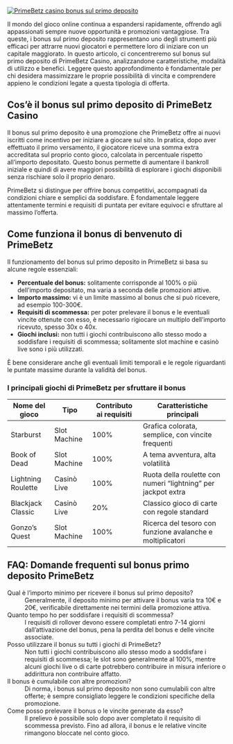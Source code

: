 [![PrimeBetz casino bonus sul primo deposito](https://123-caf.pages.dev/gitsignup.png)](https://vrmoo.ru/Bt82HjjY)

<p>Il mondo del gioco online continua a espandersi rapidamente, offrendo agli appassionati sempre nuove opportunità e promozioni vantaggiose. Tra queste, i bonus sul primo deposito rappresentano uno degli strumenti più efficaci per attrarre nuovi giocatori e permettere loro di iniziare con un capitale maggiorato. In questo articolo, ci concentreremo sul bonus sul primo deposito di PrimeBetz Casino, analizzandone caratteristiche, modalità di utilizzo e benefici. Leggere questo approfondimento è fondamentale per chi desidera massimizzare le proprie possibilità di vincita e comprendere appieno le condizioni legate a questa tipologia di offerta.</p>  <h2>Cos’è il bonus sul primo deposito di PrimeBetz Casino</h2> <p>Il bonus sul primo deposito è una promozione che PrimeBetz offre ai nuovi iscritti come incentivo per iniziare a giocare sul sito. In pratica, dopo aver effettuato il primo versamento, il giocatore riceve una somma extra accreditata sul proprio conto gioco, calcolata in percentuale rispetto all’importo depositato. Questo bonus permette di aumentare il bankroll iniziale e quindi di avere maggiori possibilità di esplorare i giochi disponibili senza rischiare solo il proprio denaro.</p> <p>PrimeBetz si distingue per offrire bonus competitivi, accompagnati da condizioni chiare e semplici da soddisfare. È fondamentale leggere attentamente termini e requisiti di puntata per evitare equivoci e sfruttare al massimo l’offerta.</p>  <h2>Come funziona il bonus di benvenuto di PrimeBetz</h2> <p>Il funzionamento del bonus sul primo deposito in PrimeBetz si basa su alcune regole essenziali:</p> <ul> <li><strong>Percentuale del bonus:</strong> solitamente corrisponde al 100% o più dell’importo depositato, ma varia a seconda delle promozioni attive.</li> <li><strong>Importo massimo:</strong> vi è un limite massimo al bonus che si può ricevere, ad esempio 100-300€.</li> <li><strong>Requisiti di scommessa:</strong> per poter prelevare il bonus e le eventuali vincite ottenute con esso, è necessario rigiocare un multiplo dell’importo ricevuto, spesso 30x o 40x.</li> <li><strong>Giochi inclusi:</strong> non tutti i giochi contribuiscono allo stesso modo a soddisfare i requisiti di scommessa; solitamente slot machine e casinò live sono i più utilizzati.</li> </ul> <p>È bene considerare anche gli eventuali limiti temporali e le regole riguardanti le puntate massime durante la validità del bonus.</p>  <h3>I principali giochi di PrimeBetz per sfruttare il bonus</h3> <table> <thead> <tr> <th>Nome del gioco</th> <th>Tipo</th> <th>Contributo ai requisiti</th> <th>Caratteristiche principali</th> </tr> </thead> <tbody> <tr> <td>Starburst</td> <td>Slot Machine</td> <td>100%</td> <td>Grafica colorata, semplice, con vincite frequenti</td> </tr> <tr> <td>Book of Dead</td> <td>Slot Machine</td> <td>100%</td> <td>A tema avventura, alta volatilità</td> </tr> <tr> <td>Lightning Roulette</td> <td>Casinò Live</td> <td>100%</td> <td>Ruota della roulette con numeri “lightning” per jackpot extra</td> </tr> <tr> <td>Blackjack Classic</td> <td>Casinò Live</td> <td>20%</td> <td>Classico gioco di carte con regole standard</td> </tr> <tr> <td>Gonzo’s Quest</td> <td>Slot Machine</td> <td>100%</td> <td>Ricerca del tesoro con funzione avalanche e moltiplicatori</td> </tr> </tbody> </table>  <h2>FAQ: Domande frequenti sul bonus primo deposito PrimeBetz</h2> <dl> <dt>Qual è l’importo minimo per ricevere il bonus sul primo deposito?</dt> <dd>Generalmente, il deposito minimo per attivare il bonus varia tra 10€ e 20€, verificabile direttamente nei termini della promozione attiva.</dd>  <dt>Quanto tempo ho per soddisfare i requisiti di scommessa?</dt> <dd>I requisiti di rollover devono essere completati entro 7-14 giorni dall’attivazione del bonus, pena la perdita del bonus e delle vincite associate.</dd>  <dt>Posso utilizzare il bonus su tutti i giochi di PrimeBetz?</dt> <dd>Non tutti i giochi contribuiscono allo stesso modo a soddisfare i requisiti di scommessa; le slot sono generalmente al 100%, mentre alcuni giochi live o di carte potrebbero contribuire in misura inferiore o addirittura non contribuire affatto.</dd>  <dt>Il bonus è cumulabile con altre promozioni?</dt> <dd>Di norma, i bonus sul primo deposito non sono cumulabili con altre offerte; è sempre consigliato leggere le condizioni specifiche della promozione.</dd>  <dt>Come posso prelevare il bonus o le vincite generate da esso?</dt> <dd>Il prelievo è possibile solo dopo aver completato il requisito di scommessa previsto. Fino ad allora, il bonus e le relative vincite rimangono bloccate nel conto gioco.</dd> </dl>